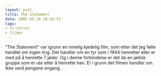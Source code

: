 ```yaml
---
layout: post
title: The Statement
date: 2005-05-18 19:18:53
tags: 
- tv-serier
- filmer
---
```

"The Statement" var igrunn en rimelig kjedelig film, som etter det jeg følte handlet om ingen ting. Det handler om en fyr som i 1944 henretter eller er med på å henrette 7 jøder. Og i denne forbindelse er det da en jødisk gruppe som er ute etter å henrette han. Er i grunn det filmen handler om. Ikke verd pengene engang.
